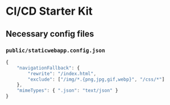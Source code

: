 # CI/CD Starter Kit

## Necessary config files

### `public/staticwebapp.config.json`

```js
{
	"navigationFallback": {
		"rewrite": "/index.html",
		"exclude": ["/img/*.{png,jpg,gif,webp}", "/css/*"]
	},
	"mimeTypes": { ".json": "text/json" }
}
```
